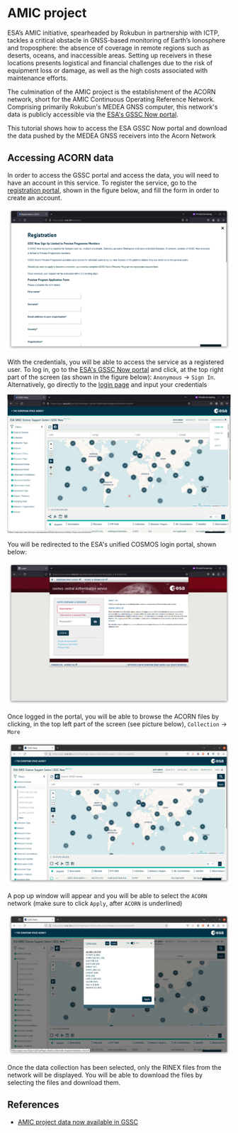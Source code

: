 # AMIC project

ESA’s AMIC initiative, spearheaded by Rokubun in partnership with ICTP, tackles a critical obstacle in GNSS-based monitoring of Earth’s Ionosphere and troposphere: the absence of coverage in remote regions such as deserts, oceans, and inaccessible areas. Setting up receivers in these locations presents logistical and financial challenges due to the risk of equipment loss or damage, as well as the high costs associated with maintenance efforts.

The culmination of the AMIC project is the establishment of the ACORN network, short for the AMIC Continuous Operating Reference Network. Comprising primarily Rokubun's MEDEA GNSS computer, this network's data is publicly accessible via the [ESA's GSSC Now portal](https://gssc.esa.int/portal/). 

This tutorial shows how to access the ESA GSSC Now portal and download the data pushed by the MEDEA GNSS receivers into the Acorn Network

## Accessing ACORN data

In order to access the GSSC portal and access the data, you will need to have an account in this service. To register the service, go to the [registration portal](https://gssc.esa.int/register/), shown in the figure below, and fill the form in order to create an account.

![GSSC Registration](../images/amic/amic_00_gssc_registration.png)

With the credentials, you will be able to access the service as a registered user. To log in, go to the [ESA's GSSC Now portal](https://gssc.esa.int/portal/) and click, at the top right part of the screen (as shown in the figure below): `Anonymous` -> `Sign In`. Alternatively, go directly to the [login page](https://api.gssc.esa.int/user-management/login?serviceurl=https://gssc.esa.int/portal) and input your credentials

![GSSC Login](../images/amic/amic_00_gssc_login.png)

You will be redirected to the ESA's unified COSMOS login portal, shown below:

![COSMOS Login](../images/amic/amic_01_cosmos_login.png)

Once logged in the portal, you will be able to browse the ACORN files by clicking, in the top left part of the screen (see picture below), `Collection` -> `More`

![Dataset access and selection](../images/amic/amic_02_gssc_portal.png)

A pop up window will appear and you will be able to select the `ACORN` network (make sure to click `Apply`, after `ACORN` is underlined)

![ACORN data selection](../images/amic/amic_03_gssc_acorn_selection.png)

Once the data collection has been selected, only the RINEX files from the network will be displayed. You will be able to download the files by selecting the files and download them.

## References

- [AMIC project data now available in GSSC](https://gssc.esa.int/news/amic-project-data-now-available-in-gssc/)